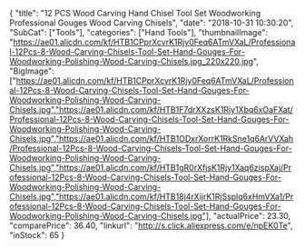 {
	"title": "12 PCS Wood Carving Hand Chisel Tool Set Woodworking Professional Gouges Wood Carving Chisels",
	"date": "2018-10-31 10:30:20",
	"SubCat": ["Tools"],
	"categories": ["Hand Tools"],
	"thumbnailImage": "https://ae01.alicdn.com/kf/HTB1CPprXcvrK1Rjy0Feq6ATmVXaL/Professional-12Pcs-8-Wood-Carving-Chisels-Tool-Set-Hand-Gouges-For-Woodworking-Polishing-Wood-Carving-Chisels.jpg_220x220.jpg",
	"BigImage": ["https://ae01.alicdn.com/kf/HTB1CPprXcvrK1Rjy0Feq6ATmVXaL/Professional-12Pcs-8-Wood-Carving-Chisels-Tool-Set-Hand-Gouges-For-Woodworking-Polishing-Wood-Carving-Chisels.jpg","https://ae01.alicdn.com/kf/HTB1F7drXXzsK1Rjy1Xbq6xOaFXat/Professional-12Pcs-8-Wood-Carving-Chisels-Tool-Set-Hand-Gouges-For-Woodworking-Polishing-Wood-Carving-Chisels.jpg","https://ae01.alicdn.com/kf/HTB1ODxrXorrK1RkSne1q6ArVVXah/Professional-12Pcs-8-Wood-Carving-Chisels-Tool-Set-Hand-Gouges-For-Woodworking-Polishing-Wood-Carving-Chisels.jpg","https://ae01.alicdn.com/kf/HTB1gR0rXfjsK1Rjy1Xaq6zispXaj/Professional-12Pcs-8-Wood-Carving-Chisels-Tool-Set-Hand-Gouges-For-Woodworking-Polishing-Wood-Carving-Chisels.jpg","https://ae01.alicdn.com/kf/HTB18j4rXijrK1RjSsplq6xHmVXa1/Professional-12Pcs-8-Wood-Carving-Chisels-Tool-Set-Hand-Gouges-For-Woodworking-Polishing-Wood-Carving-Chisels.jpg"],
	"actualPrice": 23.30,
	"comparePrice": 36.40,
	"linkurl": "http://s.click.aliexpress.com/e/npEK0Te",
	"inStock": 65
}
